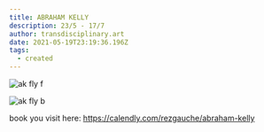 ```yaml
---
title: ABRAHAM KELLY
description: 23/5 - 17/7
author: transdisciplinary.art
date: 2021-05-19T23:19:36.196Z
tags:
  - created
---
```

![](https://scontent-cdg2-1.xx.fbcdn.net/v/t1.6435-9/187544938_4291727674193409_2766423258864077798_n.jpg?_nc_cat=104&ccb=1-3&_nc_sid=0debeb&_nc_ohc=DIc1PUdfvWcAX_PHUPW&_nc_ht=scontent-cdg2-1.xx&oh=616f9a85661a35c75750fd05dc061dc0&oe=60CC5B55 "ak fly f")

![](https://scontent-cdg2-1.xx.fbcdn.net/v/t1.6435-9/188455087_4291727690860074_7384492162861934756_n.jpg?_nc_cat=107&ccb=1-3&_nc_sid=0debeb&_nc_ohc=2C4T1iDm9BsAX_NKKw9&_nc_ht=scontent-cdg2-1.xx&oh=d974397a7f8cdaaca4123df40448a0de&oe=60CAB431 "ak fly b")

book you visit here: <https://calendly.com/rezgauche/abraham-kelly>

<!-- Calendly inline widget begin -->

<div class="calendly-inline-widget" data-url="https://calendly.com/rezgauche/abraham-kelly?hide_event_type_details=1&hide_gdpr_banner=1&primary_color=e54abc" style="min-width:320px;height:630px;"></div>
<script type="text/javascript" src="https://assets.calendly.com/assets/external/widget.js" async></script>
<!-- Calendly inline widget end -->